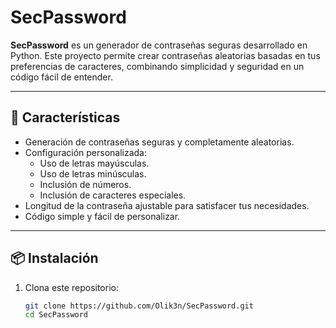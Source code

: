 # SecPassword

**SecPassword** es un generador de contraseñas seguras desarrollado en Python. Este proyecto permite crear contraseñas aleatorias basadas en tus preferencias de caracteres, combinando simplicidad y seguridad en un código fácil de entender.

---

## 🚀 Características

- Generación de contraseñas seguras y completamente aleatorias.
- Configuración personalizada:
  - Uso de letras mayúsculas.
  - Uso de letras minúsculas.
  - Inclusión de números.
  - Inclusión de caracteres especiales.
- Longitud de la contraseña ajustable para satisfacer tus necesidades.
- Código simple y fácil de personalizar.

---

## 📦 Instalación

1. Clona este repositorio:

   ```bash
   git clone https://github.com/Olik3n/SecPassword.git
   cd SecPassword
